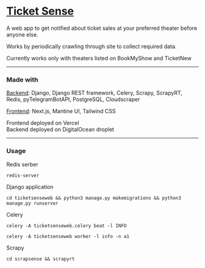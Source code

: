 # [Ticket Sense](https://ticketsense.annleefores.com/)

A web app to get notified about ticket sales at your preferred theater before anyone else.

Works by periodically crawling through site to collect required data.

Currently works only with theaters listed on BookMyShow and TicketNew

---

### Made with

[Backend](https://github.com/AnnleeFores/Ticket-Sense-Web): Django, Django REST framework, Celery, Scrapy, ScrapyRT, Redis, pyTelegramBotAPI, PostgreSQL, Cloudscraper

[Frontend](https://github.com/AnnleeFores/Ticket-Sense-Web-Frontend): Next.js, Mantine UI, Tailwind CSS

Frontend deployed on Vercel \
Backend deployed on DigitalOcean droplet


---

### Usage

Redis serber

```
redis-server
```

Django application

```
cd ticketsenseweb && python3 manage.py makemigrations && python3 manage.py runserver
```

Celery

```
celery -A ticketsenseweb.celery beat -l INFO
```

```
celery -A ticketsenseweb worker -l info -n a1
```

Scrapy

```
cd scrapsense && scrapyrt
```

